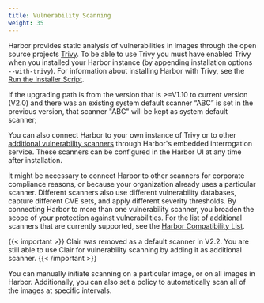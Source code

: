 ```yaml
---
title: Vulnerability Scanning
weight: 35
---
```


Harbor provides static analysis of vulnerabilities in images through the open source projects [Trivy](https://github.com/aquasecurity/trivy). To be able to use Trivy you must have enabled Trivy when you installed your Harbor instance (by appending installation options `--with-trivy`). For information about installing Harbor with Trivy, see the [Run the Installer Script](../../install-config/run-installer-script.md).

If the upgrading path is from the version that is >=V1.10 to current version (V2.0) and there was an existing system default scanner “ABC” is set in the previous version, that scanner "ABC" will be kept as system default scanner;

You can also connect Harbor to your own instance of Trivy or to other [additional vulnerability scanners](pluggable-scanners.md) through Harbor's embedded interrogation service. These scanners can be configured in the Harbor UI at any time after installation.

It might be necessary to connect Harbor to other scanners for corporate compliance reasons, or because your organization already uses a particular scanner. Different scanners also use different vulnerability databases, capture different CVE sets, and apply different severity thresholds. By connecting Harbor to more than one vulnerability scanner, you broaden the scope of your protection against vulnerabilities. For the list of additional scanners that are currently supported, see the [Harbor Compatibility List](../../install-config/harbor-compatibility-list.md#scanner-adapters).

{{< important >}}
Clair was removed as a default scanner in V2.2. You are still able to use Clair for vulnerability scanning by adding it as additional scanner.
{{< /important >}}


You can manually initiate scanning on a particular image, or on all images in Harbor. Additionally, you can also set a policy to automatically scan all of the images at specific intervals.
